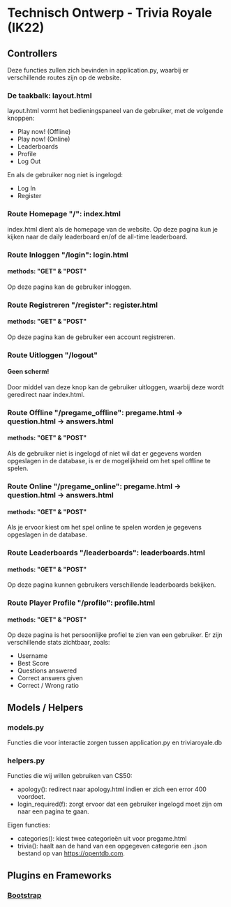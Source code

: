# Technisch Ontwerp - Trivia Royale (IK22)

## Controllers
Deze functies zullen zich bevinden in application.py, waarbij er verschillende routes zijn op de website.

### De taakbalk: layout.html
layout.html vormt het bedieningspaneel van de gebruiker, met de volgende knoppen:
* Play now! (Offline)
* Play now! (Online)
* Leaderboards
* Profile
* Log Out

En als de gebruiker nog niet is ingelogd:
* Log In
* Register

### Route Homepage "/": index.html
index.html dient als de homepage van de website. Op deze pagina kun je kijken naar de daily leaderboard en/of de all-time leaderboard.

### Route Inloggen "/login": login.html
#### methods: "GET" & "POST"
Op deze pagina kan de gebruiker inloggen.

### Route Registreren "/register": register.html
#### methods: "GET" & "POST"
Op deze pagina kan de gebruiker een account registreren.

### Route Uitloggen "/logout"
#### Geen scherm!
Door middel van deze knop kan de gebruiker uitloggen, waarbij deze wordt geredirect naar index.html.

### Route Offline "/pregame_offline": pregame.html -> question.html -> answers.html
#### methods: "GET" & "POST"
Als de gebruiker niet is ingelogd of niet wil dat er gegevens worden opgeslagen in de database, is er de mogelijkheid om het spel offline te spelen.

### Route Online "/pregame_online": pregame.html -> question.html -> answers.html
#### methods: "GET" & "POST"
Als je ervoor kiest om het spel online te spelen worden je gegevens opgeslagen in de database.

### Route Leaderboards "/leaderboards": leaderboards.html
#### methods: "GET" & "POST"
Op deze pagina kunnen gebruikers verschillende leaderboards bekijken.

### Route Player Profile "/profile": profile.html
#### methods: "GET" & "POST"
Op deze pagina is het persoonlijke profiel te zien van een gebruiker. Er zijn verschillende stats zichtbaar, zoals:
* Username
* Best Score
* Questions answered
* Correct answers given
* Correct / Wrong ratio

## Models / Helpers
### models.py
Functies die voor interactie zorgen tussen application.py en triviaroyale.db

### helpers.py
Functies die wij willen gebruiken van CS50:
* apology(): redirect naar apology.html indien er zich een error 400 voordoet.
* login_required(f): zorgt ervoor dat een gebruiker ingelogd moet zijn om naar een pagina te gaan.

Eigen functies:
* categories(): kiest twee categorieën uit voor pregame.html
* trivia(): haalt aan de hand van een opgegeven categorie een .json bestand op van https://opentdb.com.

## Plugins en Frameworks
### [Bootstrap](https://maxcdn.bootstrapcdn.com/bootstrap/3.3.7/css/bootstrap.min.css)
